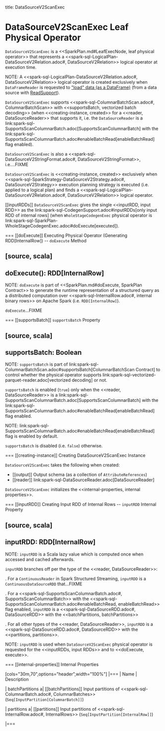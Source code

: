 title: DataSourceV2ScanExec

# DataSourceV2ScanExec Leaf Physical Operator

`DataSourceV2ScanExec` is a <<SparkPlan.md#LeafExecNode, leaf physical operator>> that represents a <<spark-sql-LogicalPlan-DataSourceV2Relation.adoc#, DataSourceV2Relation>> logical operator at execution time.

NOTE: A <<spark-sql-LogicalPlan-DataSourceV2Relation.adoc#, DataSourceV2Relation>> logical operator is created exclusively when `DataFrameReader` is requested to ["load" data (as a DataFrame)](DataFrameReader.md#load) (from a data source with [ReadSupport](spark-sql-ReadSupport.md)).

`DataSourceV2ScanExec` supports <<spark-sql-ColumnarBatchScan.adoc#, ColumnarBatchScan>> with <<supportsBatch, vectorized batch decoding>> (when <<creating-instance, created>> for a <<reader, DataSourceReader>> that supports it, i.e. the `DataSourceReader` is a link:spark-sql-SupportsScanColumnarBatch.adoc[SupportsScanColumnarBatch] with the link:spark-sql-SupportsScanColumnarBatch.adoc#enableBatchRead[enableBatchRead] flag enabled).

`DataSourceV2ScanExec` is also a <<spark-sql-DataSourceV2StringFormat.adoc#, DataSourceV2StringFormat>>, i.e....FIXME

`DataSourceV2ScanExec` is <<creating-instance, created>> exclusively when <<spark-sql-SparkStrategy-DataSourceV2Strategy.adoc#, DataSourceV2Strategy>> execution planning strategy is executed (i.e. applied to a logical plan) and finds a <<spark-sql-LogicalPlan-DataSourceV2Relation.adoc#, DataSourceV2Relation>> logical operator.

[[inputRDDs]]
`DataSourceV2ScanExec` gives the single <<inputRDD, input RDD>> as the link:spark-sql-CodegenSupport.adoc#inputRDDs[only input RDD of internal rows] (when `WholeStageCodegenExec` physical operator is link:spark-sql-SparkPlan-WholeStageCodegenExec.adoc#doExecute[executed]).

=== [[doExecute]] Executing Physical Operator (Generating RDD[InternalRow]) -- `doExecute` Method

[source, scala]
----
doExecute(): RDD[InternalRow]
----

NOTE: `doExecute` is part of <<SparkPlan.md#doExecute, SparkPlan Contract>> to generate the runtime representation of a structured query as a distributed computation over <<spark-sql-InternalRow.adoc#, internal binary rows>> on Apache Spark (i.e. `RDD[InternalRow]`).

`doExecute`...FIXME

=== [[supportsBatch]] `supportsBatch` Property

[source, scala]
----
supportsBatch: Boolean
----

NOTE: `supportsBatch` is part of link:spark-sql-ColumnarBatchScan.adoc#supportsBatch[ColumnarBatchScan Contract] to control whether the physical operator supports link:spark-sql-vectorized-parquet-reader.adoc[vectorized decoding] or not.

`supportsBatch` is enabled (`true`) only when the <<reader, DataSourceReader>> is a link:spark-sql-SupportsScanColumnarBatch.adoc[SupportsScanColumnarBatch] with the link:spark-sql-SupportsScanColumnarBatch.adoc#enableBatchRead[enableBatchRead] flag enabled.

NOTE: link:spark-sql-SupportsScanColumnarBatch.adoc#enableBatchRead[enableBatchRead] flag is enabled by default.

`supportsBatch` is disabled (i.e. `false`) otherwise.

=== [[creating-instance]] Creating DataSourceV2ScanExec Instance

`DataSourceV2ScanExec` takes the following when created:

* [[output]] Output schema (as a collection of `AttributeReferences`)
* [[reader]] link:spark-sql-DataSourceReader.adoc[DataSourceReader]

`DataSourceV2ScanExec` initializes the <<internal-properties, internal properties>>.

=== [[inputRDD]] Creating Input RDD of Internal Rows -- `inputRDD` Internal Property

[source, scala]
----
inputRDD: RDD[InternalRow]
----

NOTE: `inputRDD` is a Scala lazy value which is computed once when accessed and cached afterwards.

`inputRDD` branches off per the type of the <<reader, DataSourceReader>>:

. For a `ContinuousReader` in Spark Structured Streaming, `inputRDD` is a `ContinuousDataSourceRDD` that...FIXME

. For a <<spark-sql-SupportsScanColumnarBatch.adoc#, SupportsScanColumnarBatch>> with the <<spark-sql-SupportsScanColumnarBatch.adoc#enableBatchRead, enableBatchRead>> flag enabled, `inputRDD` is a <<spark-sql-DataSourceRDD.adoc#, DataSourceRDD>> with the <<batchPartitions, batchPartitions>>

. For all other types of the <<reader, DataSourceReader>>, `inputRDD` is a <<spark-sql-DataSourceRDD.adoc#, DataSourceRDD>> with the <<partitions, partitions>>.

NOTE: `inputRDD` is used when `DataSourceV2ScanExec` physical operator is requested for the <<inputRDDs, input RDDs>> and to <<doExecute, execute>>.

=== [[internal-properties]] Internal Properties

[cols="30m,70",options="header",width="100%"]
|===
| Name
| Description

| batchPartitions
a| [[batchPartitions]] Input partitions of <<spark-sql-ColumnarBatch.adoc#, ColumnarBatches>> (`Seq[InputPartition[ColumnarBatch]]`)

| partitions
a| [[partitions]] Input partitions of <<spark-sql-InternalRow.adoc#, InternalRows>> (`Seq[InputPartition[InternalRow]]`)

|===
